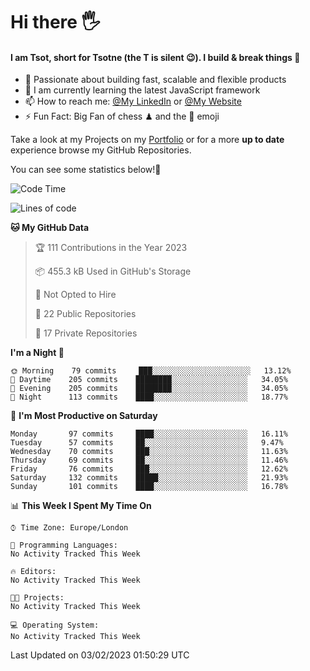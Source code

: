 # Hi there :raised_hand_with_fingers_splayed:
#### I am Tsot, short for Tsotne (the T is silent :wink:). I build & break things :space_invader:
- :telescope: Passionate about building fast, scalable and flexible products
- :seedling: I am currently learning the latest JavaScript framework 
- :mailbox: How to reach me: [@My LinkedIn](https://www.linkedin.com/in/tsotne-gvadzabia/) or [@My Website](https://tsotne.co.uk/contact)
- :zap: Fun Fact: Big Fan of chess ♟ and the 👾 emoji

Take a look at my Projects on my [Portfolio](https://tsotne.co.uk/) or for a more **up to date** experience browse my GitHub Repositories.

You can see some statistics below!:space_invader:
<!--START_SECTION:waka-->
![Code Time](http://img.shields.io/badge/Code%20Time-761%20hrs%202%20mins-blue)

![Lines of code](https://img.shields.io/badge/From%20Hello%20World%20I%27ve%20Written-666%20Thousand%20lines%20of%20code-blue)

**🐱 My GitHub Data** 

> 🏆 111 Contributions in the Year 2023
 > 
> 📦 455.3 kB Used in GitHub's Storage 
 > 
> 🚫 Not Opted to Hire
 > 
> 📜 22 Public Repositories 
 > 
> 🔑 17 Private Repositories  
 > 
**I'm a Night 🦉** 

```text
🌞 Morning    79 commits     ███░░░░░░░░░░░░░░░░░░░░░░   13.12% 
🌆 Daytime    205 commits    ████████░░░░░░░░░░░░░░░░░   34.05% 
🌃 Evening    205 commits    ████████░░░░░░░░░░░░░░░░░   34.05% 
🌙 Night      113 commits    ████░░░░░░░░░░░░░░░░░░░░░   18.77%

```
📅 **I'm Most Productive on Saturday** 

```text
Monday       97 commits     ████░░░░░░░░░░░░░░░░░░░░░   16.11% 
Tuesday      57 commits     ██░░░░░░░░░░░░░░░░░░░░░░░   9.47% 
Wednesday    70 commits     ███░░░░░░░░░░░░░░░░░░░░░░   11.63% 
Thursday     69 commits     ██░░░░░░░░░░░░░░░░░░░░░░░   11.46% 
Friday       76 commits     ███░░░░░░░░░░░░░░░░░░░░░░   12.62% 
Saturday     132 commits    █████░░░░░░░░░░░░░░░░░░░░   21.93% 
Sunday       101 commits    ████░░░░░░░░░░░░░░░░░░░░░   16.78%

```


📊 **This Week I Spent My Time On** 

```text
⌚︎ Time Zone: Europe/London

💬 Programming Languages: 
No Activity Tracked This Week

🔥 Editors: 
No Activity Tracked This Week

🐱‍💻 Projects: 
No Activity Tracked This Week

💻 Operating System: 
No Activity Tracked This Week

```


 Last Updated on 03/02/2023 01:50:29 UTC
<!--END_SECTION:waka-->

